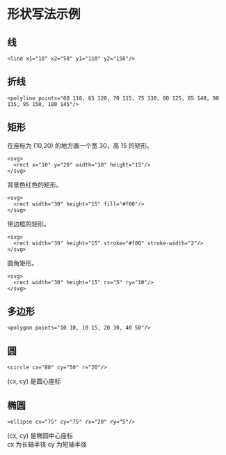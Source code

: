 # 形状写法示例
## 线
```
<line x1="10" x2="50" y1="110" y2="150"/>
```

## 折线
```
<polyline points="60 110, 65 120, 70 115, 75 130, 80 125, 85 140, 90 135, 95 150, 100 145"/>
```

## 矩形
在座标为 (10,20) 的地方画一个宽 30，高 15 的矩形。
```
<svg>
  <rect x="10" y="20" width="30" height="15"/>
</svg>
```

背景色红色的矩形。
```
<svg>
  <rect width="30" height="15" fill="#f00"/>
</svg>
```

带边框的矩形。
```
<svg>
  <rect width="30" height="15" stroke="#f00" stroke-width="2"/>
</svg>
```

圆角矩形。
```
<svg>
  <rect width="30" height="15" rx="5" ry="10"/>
</svg>
```

## 多边形
```
<polygon points="10 10, 10 15, 20 30, 40 50"/>
```

## 圆
```
<circle cx="80" cy="50" r="20"/>
```

(cx, cy) 是圆心座标

## 椭圆
```
<ellipse cx="75" cy="75" rx="20" ry="5"/>
```

(cx, cy) 是椭圆中心座标  
cx 为长轴半径
cy 为短轴半径
